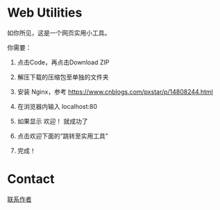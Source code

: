 # Web Utilities
如你所见，这是一个网页实用小工具。

你需要：

1. 点击Code，再点击Download ZIP

2. 解压下载的压缩包至单独的文件夹

3. 安装 Nginx，参考 https://www.cnblogs.com/pxstar/p/14808244.html

8. 在浏览器内输入 localhost:80

9. 如果显示 欢迎！ 就成功了

10. 点击欢迎下面的“跳转至实用工具”

11. 完成！

# Contact

[联系作者](tencent://AddContact/?fromId=45&fromSubId=1&subcmd=all&uin=484029294&website=www.oicqzone.com)